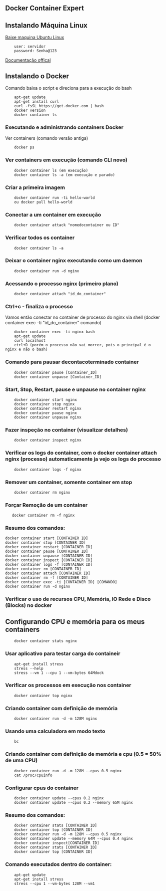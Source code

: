 ## Docker Container Expert  

## Instalando Máquina Linux    

[Baixe maquina Ubuntu Linux](https://releases.ubuntu.com/20.04.3/ubuntu-20.04.3-desktop-amd64.iso)   

        user: servidor   
        password: Senha@123  
 
[Documentação offical](https://docs.docker.com/get-docker/)   
 
## Instalando o Docker    

Comando baixa o script e direciona para a execução do bash     

        apt-get update   
        apt-get install curl   
        curl -fsSL https://get.docker.com | bash   
        docker version   
        docker container ls     

### Executando e administrando containers Docker   
Ver containers (comando versão antiga)   

        docker ps   

### Ver containers em execução (comando CLI novo)       
        docker container ls (em execução)   
        docker container ls -a (em execução e parado)     

### Criar a primeira imagem   
        
        docker container run -ti hello-world
        ou docker pull hello-world

### Conectar a um container em execução  
        
        docker container attack "nomedocontainer ou ID"   

### Verificar todos os container   
        
        docker container ls -a    

### Deixar o container nginx executando como um daemon   

        docker container run -d nginx   

### Acessando o processo nginx (primeiro plano)  

        docker container attach "id_do_container"   

### Ctrl+c - finaliza o processo    
Vamos então conectar no container de processo do nginx via shell (docker container exec -ti "id_do_container" comando)     

        docker container exec -ti nginx bash
        apt-get update
        curl localhost
        ctrl+D (porém o processo não vai morrer, pois o principal é o nginx e não o bash)   

### Comando para pausar decontacoterminado container    

        docker container pause [Container_ID]   
        docker container unpause [Container_ID]    

### Start, Stop, Restart, pause e unpause no container nginx   

        docker container start nginx   
        docker container stop nginx   
        docker container restart nginx   
        docker container pause nginx   
        docker container unpause nginx     

### Fazer inspeção no container (visualizar detalhes)   
        
        docker container inspect nginx    

### Verificar os logs do container, com o docker container attach nginx (processo) automaticamente ja vejo os logs do processo  

        docker container logs -f nginx    

### Remover um container, somente container em stop   

        docker container rm nginx  

### Forçar Remoção de um container  

       docker container rm -f nginx   

### Resumo dos comandos:   
    docker container start [CONTAINER ID]    
    docker container stop [CONTAINER ID]    
    docker container restart [CONTAINER ID]    
    docker container pause [CONTAINER ID]    
    docker container unpause [CONTAINER ID]    
    docker container inspect [CONTAINER ID]   
    docker container logs -f [CONTAINER ID]   
    docker container rm [CONTAINER ID]
    docker container attach [CONTAINER ID]   
    docker container rm -f [CONTAINER ID]    
    docker container exec -ti [CONTAINER ID] [COMANDO]      
    docker container run -d nginx    

### Verificar o uso de recursos CPU, Memória, IO Rede e Disco (Blocks) no docker 

## Configurando CPU e memória para os meus containers  

        docker container stats nginx    

### Usar aplicativo para testar carga do containeir   

        apt-get install stress
        stress --help
        stress --vm 1 --cpu 1 --vm-bytes 64Mdock

### Verificar os processos em execução nos container   

        docker container top nginx   

### Criando container com definição de memória    

        docker container run -d -m 128M nginx    

### Usando uma calculadora em modo texto  

        bc   

### Criando container com definição de memória e cpu (0.5 = 50% de uma CPU)   

        docker container run -d -m 128M --cpus 0.5 nginx    
        cat /proc/cpuinfo    

### Configurar cpus do container   

        docker container update --cpus 0.2 nginx  
        docker container update --cpus 0.2 --memory 65M nginx   

### Resumo dos comandos:   

        docker container stats [CONTAINER ID]      
        docker container top [CONTAINER ID]    
        docker container run -d -m 128M --cpus 0.5 nginx     
        docker container update --memory 64M --cpus 0.4 nginx     
        docker container inspect[CONTAINER ID]     
        docker container stats [CONTAINER ID]    
        docker container top [CONTAINER ID]    

### Comando executados dentro do container:

        apt-get update    
        apt-get install stress    
        stress --cpu 1 --vm-bytes 128M --vm1    

